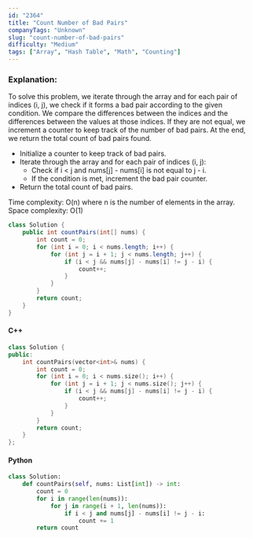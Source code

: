 ```yaml
---
id: "2364"
title: "Count Number of Bad Pairs"
companyTags: "Unknown"
slug: "count-number-of-bad-pairs"
difficulty: "Medium"
tags: ["Array", "Hash Table", "Math", "Counting"]
---
```


### Explanation:
To solve this problem, we iterate through the array and for each pair of indices (i, j), we check if it forms a bad pair according to the given condition. We compare the differences between the indices and the differences between the values at those indices. If they are not equal, we increment a counter to keep track of the number of bad pairs. At the end, we return the total count of bad pairs found.

- Initialize a counter to keep track of bad pairs.
- Iterate through the array and for each pair of indices (i, j):
  - Check if i < j and nums[j] - nums[i] is not equal to j - i.
  - If the condition is met, increment the bad pair counter.
- Return the total count of bad pairs.

Time complexity: O(n) where n is the number of elements in the array.
Space complexity: O(1)

```java
class Solution {
    public int countPairs(int[] nums) {
        int count = 0;
        for (int i = 0; i < nums.length; i++) {
            for (int j = i + 1; j < nums.length; j++) {
                if (i < j && nums[j] - nums[i] != j - i) {
                    count++;
                }
            }
        }
        return count;
    }
}
```

#### C++
```cpp
class Solution {
public:
    int countPairs(vector<int>& nums) {
        int count = 0;
        for (int i = 0; i < nums.size(); i++) {
            for (int j = i + 1; j < nums.size(); j++) {
                if (i < j && nums[j] - nums[i] != j - i) {
                    count++;
                }
            }
        }
        return count;
    }
};
```

#### Python
```python
class Solution:
    def countPairs(self, nums: List[int]) -> int:
        count = 0
        for i in range(len(nums)):
            for j in range(i + 1, len(nums)):
                if i < j and nums[j] - nums[i] != j - i:
                    count += 1
        return count
```